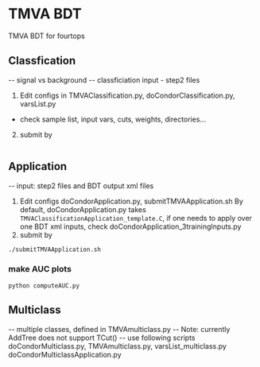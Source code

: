 # TMVA BDT
TMVA BDT for fourtops

## Classfication
-- signal vs background 
-- classficiation input - step2 files
1. Edit configs in TMVAClassification.py, doCondorClassification.py, varsList.py
* check sample list, input vars, cuts, weights, directories...
2. submit by 
``` python doCondorClassification.py 
```

## Application 
-- input: step2 files and BDT output xml files 
1. Edit configs doCondorApplication.py, submitTMVAApplication.sh
By default, doCondorApplication.py takes ``` TMVAClassificationApplication_template.C ```, 
if one needs to apply over one BDT xml inputs, check doCondorApplication_3trainingInputs.py
2. submit by 
```
./submitTMVAApplication.sh
```

### make AUC plots
```
python computeAUC.py
```
###

## Multiclass 
-- multiple classes, defined in TMVAmulticlass.py 
-- Note: currently AddTree does not support TCut()
-- use following scripts 
doCondorMulticlass.py, TMVAmulticlass.py, varsList_multiclass.py
doCondorMulticlassApplication.py
